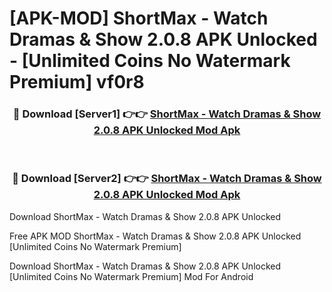 # [APK-MOD] ShortMax - Watch Dramas & Show 2.0.8 APK Unlocked - [Unlimited Coins No Watermark Premium] vf0r8



<div align="center">
<h3>🔴 Download [Server1] 👉👉 <a href="https://momento.my/?title=ShortMax_-_Watch_Dramas_&_Show_2.0.8_APK_Unlocked">ShortMax - Watch Dramas & Show 2.0.8 APK Unlocked Mod Apk</a></h3><br>

<h3>🔴 Download [Server2] 👉👉 <a href="https://momento.my/?title=ShortMax_-_Watch_Dramas_&_Show_2.0.8_APK_Unlocked">ShortMax - Watch Dramas & Show 2.0.8 APK Unlocked Mod Apk</a></h3>
</div>



Download ShortMax - Watch Dramas & Show 2.0.8 APK Unlocked 

Free APK MOD ShortMax - Watch Dramas & Show 2.0.8 APK Unlocked [Unlimited Coins No Watermark Premium]

Download ShortMax - Watch Dramas & Show 2.0.8 APK Unlocked [Unlimited Coins No Watermark Premium] Mod For Android
